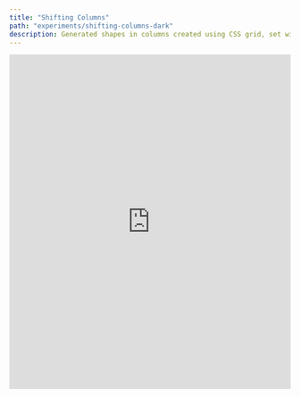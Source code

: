 ```yaml
---
title: "Shifting Columns"
path: "experiments/shifting-columns-dark"
description: Generated shapes in columns created using CSS grid, set with randomly generated colors that intervally shift colors
---
```


<iframe height="600" style="width: 100%;" scrolling="no" title="Randomly generated colors striped grid (dark)" src="https://codepen.io/coralsea/embed/dyyQxoa?height=265&theme-id=light&default-tab=js,result" frameborder="no" allowtransparency="true" allowfullscreen="true">
  See the Pen <a href='https://codepen.io/coralsea/pen/dyyQxoa'>Randomly generated colors striped grid (dark)</a> by Coral
  (<a href='https://codepen.io/coralsea'>@coralsea</a>) on <a href='https://codepen.io'>CodePen</a>.
</iframe>
